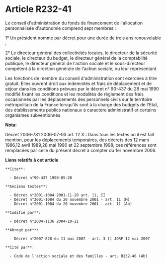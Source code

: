 # Article R232-41

Le conseil d'administration du fonds de financement de l'allocation personnalisée d'autonomie comprend sept membres :

1° Un président nommé par décret pour une durée de trois ans renouvelable ;

2° Le directeur général des collectivités locales, le directeur de la sécurité sociale, le directeur du budget, le directeur
général de la comptabilité publique, le directeur général de l'action sociale et le sous-directeur compétent à la direction
générale de l'action sociale, ou leur représentant.

Les fonctions de membre du conseil d'administration sont exercées à titre gratuit. Elles ouvrent droit aux indemnités et
frais de déplacement et de séjour dans les conditions prévues par le décret n° 90-437 du 28 mai 1990 modifié fixant les
conditions et les modalités de règlement des frais occasionnés par les déplacements des personnels civils sur le territoire
métropolitain de la France lorsqu'ils sont à la charge des budgets de l'Etat, des établissements publics nationaux à
caractère administratif et certains organismes subventionnés.

**Nota:**

Décret 2006-781 2006-07-03 art. 12 X : Dans tous les textes où il est fait mention, pour les déplacements temporaires, des
décrets des 12 mars 1986,12 avril 1989,28 mai 1990 et 22 septembre 1998, ces références sont remplacées par celle du présent
décret à compter du 1er novembre 2006.

**Liens relatifs à cet article**

	**Cite**:

	  - Décret n°90-437 1990-05-28

	**Anciens textes**:

	  - Décret n°2001-1084 2001-11-20 art. 11, II
	  - Décret n°2001-1084 du 20 novembre 2001 - art. 11 (M)
	  - Décret n°2001-1084 du 20 novembre 2001 - art. 11 (Ab)

	**Codifié par**:

	  - Décret n°2004-1136 2004-10-21

	**Abrogé par**:

	  - Décret n°2007-828 du 11 mai 2007 - art. 3 () JORF 12 mai 2007

	**Cité par**:

	  - Code de l'action sociale et des familles - art. R232-46 (Ab)
